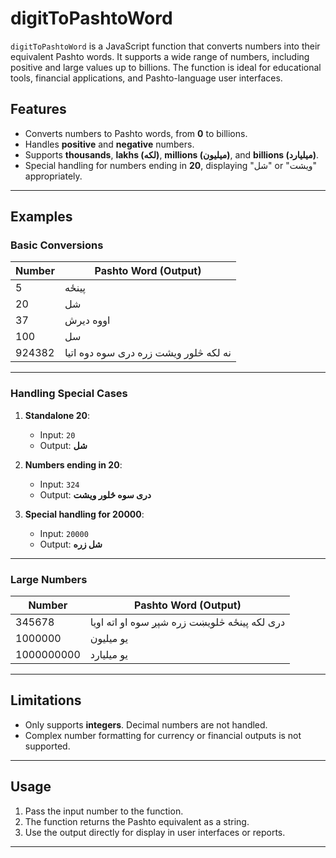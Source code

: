 # digitToPashtoWord

`digitToPashtoWord` is a JavaScript function that converts numbers into their equivalent Pashto words. It supports a wide range of numbers, including positive and large values up to billions. The function is ideal for educational tools, financial applications, and Pashto-language user interfaces.

## Features

- Converts numbers to Pashto words, from **0** to billions.
- Handles **positive** and **negative** numbers.
- Supports **thousands**, **lakhs (لکه)**, **millions (میلیون)**, and **billions (میلیارد)**.
- Special handling for numbers ending in **20**, displaying "شل" or "ویشت" appropriately.

---

## Examples

### Basic Conversions

| Number | Pashto Word (Output)               |
|--------|------------------------------------|
| 5      | پینځه                             |
| 20     | شل                                |
| 37     | اووه دیرش                          |
| 100    | سل                                |
| 924382 | نه لکه څلور ویشت زره دری سوه دوه اتیا |

---

### Handling Special Cases

1. **Standalone 20**:  
   - Input: `20`  
   - Output: **شل**  

2. **Numbers ending in 20**:  
   - Input: `324`  
   - Output: **دری سوه څلور ویشت**

3. **Special handling for 20000**:  
   - Input: `20000`  
   - Output: **شل زره**

---



### Large Numbers

| Number     | Pashto Word (Output)                                 |
|------------|------------------------------------------------------|
| 345678     |دری لکه پينځه څلویښت زره شپږ سوه او اته اویا                 |
| 1000000    | یو میلیون                                           |
| 1000000000 | یو میلیارد                                           |

---

## Limitations

- Only supports **integers**. Decimal numbers are not handled.
- Complex number formatting for currency or financial outputs is not supported.

---

## Usage

1. Pass the input number to the function.
2. The function returns the Pashto equivalent as a string.
3. Use the output directly for display in user interfaces or reports.

---
